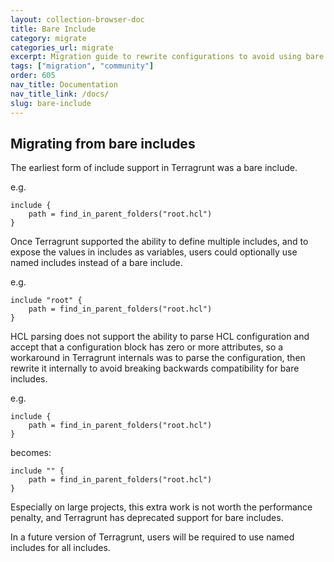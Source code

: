 ```yaml
---
layout: collection-browser-doc
title: Bare Include
category: migrate
categories_url: migrate
excerpt: Migration guide to rewrite configurations to avoid using bare includes
tags: ["migration", "community"]
order: 605
nav_title: Documentation
nav_title_link: /docs/
slug: bare-include
---
```


## Migrating from bare includes

The earliest form of include support in Terragrunt was a bare include.

e.g.

```hcl
include {
    path = find_in_parent_folders("root.hcl")
}
```

Once Terragrunt supported the ability to define multiple includes, and to expose the values in includes as variables, users could optionally use named includes instead of a bare include.

e.g.

```hcl
include "root" {
    path = find_in_parent_folders("root.hcl")
}
```

HCL parsing does not support the ability to parse HCL configuration and accept that a configuration block has zero or more attributes, so a workaround in Terragrunt internals was to parse the configuration, then rewrite it internally to avoid breaking backwards compatibility for bare includes.

e.g.

```hcl
include {
    path = find_in_parent_folders("root.hcl")
}
```

becomes:

```hcl
include "" {
    path = find_in_parent_folders("root.hcl")
}
```

Especially on large projects, this extra work is not worth the performance penalty, and Terragrunt has deprecated support for bare includes.

In a future version of Terragrunt, users will be required to use named includes for all includes.

